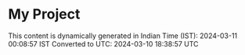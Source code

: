 # My Project

This content is dynamically generated in Indian Time (IST): 2024-03-11 00:08:57 IST
Converted to UTC: 2024-03-10 18:38:57 UTC
